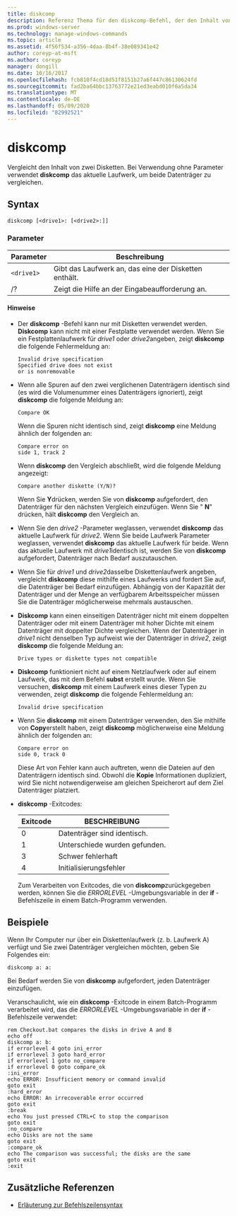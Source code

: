 ```yaml
---
title: diskcomp
description: Referenz Thema für den diskcomp-Befehl, der den Inhalt von zwei Disketten vergleicht.
ms.prod: windows-server
ms.technology: manage-windows-commands
ms.topic: article
ms.assetid: 4f56f534-a356-4daa-8b4f-38e089341e42
author: coreyp-at-msft
ms.author: coreyp
manager: dongill
ms.date: 10/16/2017
ms.openlocfilehash: fcb810f4cd18d51f8151b27a6f447c86130624fd
ms.sourcegitcommit: fad2ba64bbc13763772e21ed3eabd010f6a5da34
ms.translationtype: MT
ms.contentlocale: de-DE
ms.lasthandoff: 05/09/2020
ms.locfileid: "82992521"
---
```

# <a name="diskcomp"></a>diskcomp

Vergleicht den Inhalt von zwei Disketten. Bei Verwendung ohne Parameter verwendet **diskcomp** das aktuelle Laufwerk, um beide Datenträger zu vergleichen.

## <a name="syntax"></a>Syntax

```
diskcomp [<drive1>: [<drive2>:]]
```

### <a name="parameters"></a>Parameter

| Parameter | Beschreibung |
| --------- | ----------- |
| `<drive1>` | Gibt das Laufwerk an, das eine der Disketten enthält. |
| /? | Zeigt die Hilfe an der Eingabeaufforderung an. |

#### <a name="remarks"></a>Hinweise

- Der **diskcomp** -Befehl kann nur mit Disketten verwendet werden. **Diskcomp** kann nicht mit einer Festplatte verwendet werden. Wenn Sie ein Festplattenlaufwerk für *drive1* oder *drive2*angeben, zeigt **diskcomp** die folgende Fehlermeldung an:

  ```
  Invalid drive specification
  Specified drive does not exist
  or is nonremovable
  ```

- Wenn alle Spuren auf den zwei verglichenen Datenträgern identisch sind (es wird die Volumenummer eines Datenträgers ignoriert), zeigt **diskcomp** die folgende Meldung an:

  ```
  Compare OK
  ```

  Wenn die Spuren nicht identisch sind, zeigt **diskcomp** eine Meldung ähnlich der folgenden an:

  ```
  Compare error on
  side 1, track 2
  ```

  Wenn **diskcomp** den Vergleich abschließt, wird die folgende Meldung angezeigt:

  ```
  Compare another diskette (Y/N)?
  ```

  Wenn Sie **Y**drücken, werden Sie von **diskcomp** aufgefordert, den Datenträger für den nächsten Vergleich einzufügen. Wenn Sie " **N**" drücken, hält **diskcomp** den Vergleich an.

- Wenn Sie den *drive2* -Parameter weglassen, verwendet **diskcomp** das aktuelle Laufwerk für *drive2*. Wenn Sie beide Laufwerk Parameter weglassen, verwendet **diskcomp** das aktuelle Laufwerk für beide. Wenn das aktuelle Laufwerk mit *drive1*identisch ist, werden Sie von **diskcomp** aufgefordert, Datenträger nach Bedarf auszutauschen.

- Wenn Sie für *drive1* und *drive2*dasselbe Diskettenlaufwerk angeben, vergleicht **diskcomp** diese mithilfe eines Laufwerks und fordert Sie auf, die Datenträger bei Bedarf einzufügen. Abhängig von der Kapazität der Datenträger und der Menge an verfügbarem Arbeitsspeicher müssen Sie die Datenträger möglicherweise mehrmals austauschen.

- **Diskcomp** kann einen einseitigen Datenträger nicht mit einem doppelten Datenträger oder mit einem Datenträger mit hoher Dichte mit einem Datenträger mit doppelter Dichte vergleichen. Wenn der Datenträger in *drive1* nicht denselben Typ aufweist wie der Datenträger in *drive2*, zeigt **diskcomp** die folgende Meldung an:

  ```
  Drive types or diskette types not compatible
  ```

- **Diskcomp** funktioniert nicht auf einem Netzlaufwerk oder auf einem Laufwerk, das mit dem Befehl **subst** erstellt wurde. Wenn Sie versuchen, **diskcomp** mit einem Laufwerk eines dieser Typen zu verwenden, zeigt **diskcomp** die folgende Fehlermeldung an:

  ```
  Invalid drive specification
  ```

- Wenn Sie **diskcomp** mit einem Datenträger verwenden, den Sie mithilfe von **Copy**erstellt haben, zeigt **diskcomp** möglicherweise eine Meldung ähnlich der folgenden an:

  ```
  Compare error on
  side 0, track 0
  ```

  Diese Art von Fehler kann auch auftreten, wenn die Dateien auf den Datenträgern identisch sind. Obwohl die **Kopie** Informationen dupliziert, wird Sie nicht notwendigerweise am gleichen Speicherort auf dem Ziel Datenträger platziert.

- **diskcomp** -Exitcodes:

  | Exitcode | BESCHREIBUNG |
  | --------- | ----------- |
  | 0 | Datenträger sind identisch. |
  | 1 | Unterschiede wurden gefunden. |
  | 3 | Schwer fehlerhaft |
  | 4 | Initialisierungsfehler |

  Zum Verarbeiten von Exitcodes, die von **diskcomp**zurückgegeben werden, können Sie die *ERRORLEVEL* -Umgebungsvariable in der **if** -Befehlszeile in einem Batch-Programm verwenden.

## <a name="examples"></a>Beispiele

Wenn Ihr Computer nur über ein Diskettenlaufwerk (z. b. Laufwerk A) verfügt und Sie zwei Datenträger vergleichen möchten, geben Sie Folgendes ein:

```
diskcomp a: a:
```

Bei Bedarf werden Sie von **diskcomp** aufgefordert, jeden Datenträger einzufügen.

Veranschaulicht, wie ein **diskcomp** -Exitcode in einem Batch-Programm verarbeitet wird, das die *ERRORLEVEL* -Umgebungsvariable in der **if** -Befehlszeile verwendet:

```
rem Checkout.bat compares the disks in drive A and B
echo off
diskcomp a: b:
if errorlevel 4 goto ini_error
if errorlevel 3 goto hard_error
if errorlevel 1 goto no_compare
if errorlevel 0 goto compare_ok
:ini_error
echo ERROR: Insufficient memory or command invalid
goto exit
:hard_error
echo ERROR: An irrecoverable error occurred
goto exit
:break
echo You just pressed CTRL+C to stop the comparison
goto exit
:no_compare
echo Disks are not the same
goto exit
:compare_ok
echo The comparison was successful; the disks are the same
goto exit
:exit
```

## <a name="additional-references"></a>Zusätzliche Referenzen

- [Erläuterung zur Befehlszeilensyntax](command-line-syntax-key.md)
